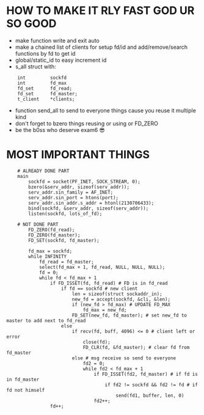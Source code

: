 # HOW TO MAKE IT RLY FAST GOD UR SO GOOD

- make function write and exit auto
- make a chained list of clients for setup fd/id and add/remove/search functions by fd to get id
- global/static_id to easy increment id
- s_all struct with:
```
	int			sockfd
	int			fd_max
	fd_set		fd_read;
	fd_set		fd_master;
	t_client	*clients;
```
- function send_all to send to everyone things cause you reuse it multiple kind
- don't forget to bzero things reusing or using or FD_ZERO
- be the b0ss who deserve exam6 😎

# MOST IMPORTANT THINGS
```
	# ALREADY DONE PART
	main
		sockfd = socket(PF_INET, SOCK_STREAM, 0);
		bzero(&serv_addr, sizeof(serv_addr));
		serv_addr.sin_family = AF_INET;
		serv_addr.sin_port = htons(port);
		serv_addr.sin_addr.s_addr = htonl(2130706433);
		bind(sockfd, &serv_addr, sizeof(serv_addr));
		listen(sockfd, lots_of_fd);

	# NOT DONE PART
		FD_ZERO(fd_read);
		FD_ZERO(fd_master);
		FD_SET(sockfd, fd_master);
		
		fd_max = sockfd;
		while INFINITY
			fd_read = fd_master;
			select(fd_max + 1, fd_read, NULL, NULL, NULL);
			fd = 0;
			while fd < fd_max + 1
				if FD_ISSET(fd, fd_read) # FD is in fd_read
					if fd == sockfd # new client
						len = sizeof(struct sockaddr_in);
						new_fd = accept(sockfd, &cli, &len);
						if (new_fd > fd_max) # UPDATE FD_MAX
							fd_max = new_fd;
						FD_SET(new_fd, fd_master); # set new_fd to master to add next to fd_read
					else
						if recv(fd, buff, 4096) <= 0 # client left or error
							close(fd);
							FD_CLR(fd, &fd_master); # clear fd from fd_master
						else # msg receive so send to everyone
							fd2 = 0;
							while fd2 < fd_max + 1
								if FD_ISSET(fd2, fd_master) # if fd is in fd_master
									if fd2 != sockfd && fd2 != fd # if fd not himself
										send(fd1, buffer, len, 0)
								fd2++;
				fd++;
							
						
						
					
		
```
